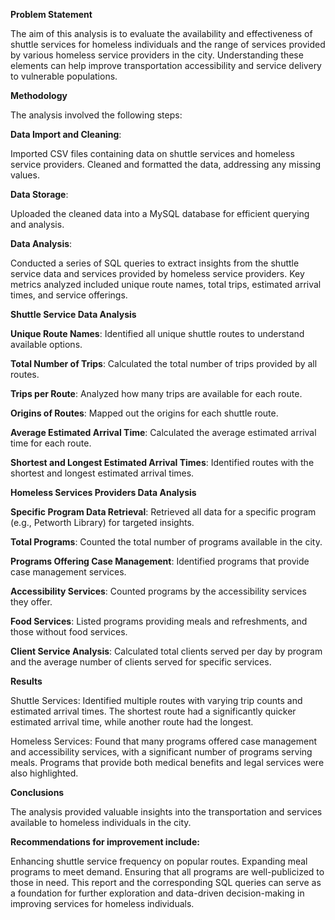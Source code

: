 **Problem Statement**

The aim of this analysis is to evaluate the availability and effectiveness of shuttle services for homeless individuals and the range of services provided by various homeless service providers in the city. Understanding these elements can help improve transportation accessibility and service delivery to vulnerable populations.

**Methodology**

The analysis involved the following steps:

**Data Import and Cleaning**:

Imported CSV files containing data on shuttle services and homeless service providers.
Cleaned and formatted the data, addressing any missing values.

**Data Storage**:

Uploaded the cleaned data into a MySQL database for efficient querying and analysis.

**Data Analysis**:

Conducted a series of SQL queries to extract insights from the shuttle service data and services provided by homeless service providers.
Key metrics analyzed included unique route names, total trips, estimated arrival times, and service offerings.

**Shuttle Service Data Analysis**

**Unique Route Names**: Identified all unique shuttle routes to understand available options.


**Total Number of Trips**: Calculated the total number of trips provided by all routes.


**Trips per Route**: Analyzed how many trips are available for each route.


**Origins of Routes**: Mapped out the origins for each shuttle route.


**Average Estimated Arrival Time**: Calculated the average estimated arrival time for each route.


**Shortest and Longest Estimated Arrival Times**: Identified routes with the shortest and longest estimated arrival times.


**Homeless Services Providers Data Analysis**

**Specific Program Data Retrieval**: Retrieved all data for a specific program (e.g., Petworth Library) for targeted insights.


**Total Programs**: Counted the total number of programs available in the city.


**Programs Offering Case Management**: Identified programs that provide case management services.


**Accessibility Services**: Counted programs by the accessibility services they offer.


**Food Services**: Listed programs providing meals and refreshments, and those without food services.


**Client Service Analysis**: Calculated total clients served per day by program and the average number of clients served for specific services.


**Results**

Shuttle Services: Identified multiple routes with varying trip counts and estimated arrival times. The shortest route had a significantly quicker estimated arrival time, while another route had the longest.

Homeless Services: Found that many programs offered case management and accessibility services, with a significant number of programs serving meals. Programs that provide both medical benefits and legal services were also highlighted.

**Conclusions**

The analysis provided valuable insights into the transportation and services available to homeless individuals in the city. 

**Recommendations for improvement include:**

Enhancing shuttle service frequency on popular routes.
Expanding meal programs to meet demand.
Ensuring that all programs are well-publicized to those in need.
This report and the corresponding SQL queries can serve as a foundation for further exploration and data-driven decision-making in improving services for homeless individuals.

